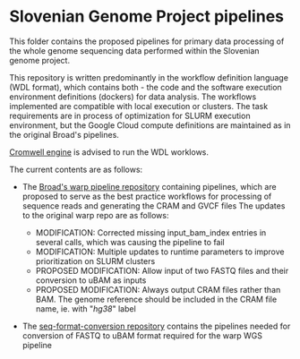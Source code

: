 # Slovenian Genome Project pipelines
This folder contains the proposed pipelines for primary data processing of the whole genome sequencing data performed within the Slovenian genome project. 

This repository is written predominantly in the workflow definition language (WDL format), which contains both - the code and the software execution environment definitions (dockers) for data analysis. The workflows implemented are compatible with local execution or clusters. The task requirements are in process of optimization for SLURM execution environment, but the Google Cloud compute definitions are maintained as in the original Broad's pipelines. 

[Cromwell engine](https://github.com/broadinstitute/cromwell) is advised to run the WDL worklows. 

The current contents are as follows:
* The [Broad's warp pipeline repository](https://github.com/broadinstitute/warp) containing pipelines, which are proposed to serve as the best practice workflows for processing of sequence reads and generating the CRAM and GVCF files
   The updates to the original warp repo are as follows:
  * MODIFICATION: Corrected missing input_bam_index entries in several calls, which was causing the pipeline to fail
  * MODIFICATION: Multiple updates to runtime parameters to improve prioritization on SLURM clusters
  * PROPOSED MODIFICATION: Allow input of two FASTQ files and their conversion to uBAM as inputs
  * PROPOSED MODIFICATION: Always output CRAM files rather than BAM. The genome reference should be included in the CRAM file name, ie. with "_hg38_" label
  
* The [seq-format-conversion repository](https://github.com/gatk-workflows/seq-format-conversion) contains the pipelines needed for conversion of FASTQ to uBAM format required for the warp WGS pipeline

